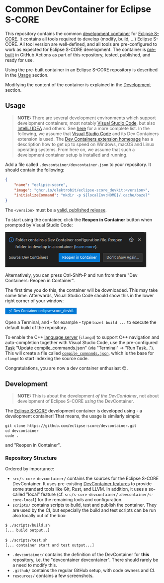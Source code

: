 # Common DevContainer for Eclipse S-CORE
This repository contains the common [development container](https://containers.dev) for [Eclipse S-CORE](https://github.com/eclipse-score).
It contains all tools required to develop (modify, build, ...) Eclipse S-CORE.
All tool version are well-defined, and all tools are pre-configured to work as expected for Eclipse S-CORE development.
The container is [pre-built](https://containers.dev/guide/prebuild) in GitHub Actions as part of this repository, tested, published, and ready for use.

Using the pre-built container in an Eclipse S-CORE repository is described in the [Usage](#usage) section.

Modifying the content of the container is explained in the [Development](#development) section.

## Usage

> **NOTE:** There are several development environments which support development containers; most notably [Visual Studio Code](https://code.visualstudio.com), but also [IntelliJ IDEA](https://www.jetbrains.com/idea) and others.
> See [here](https://containers.dev/supporting) for a more complete list.
> In the following, we assume that [Visual Studio Code](https://code.visualstudio.com) and its Dev Containers extension is used.
The [Dev Containers extension homepage](https://marketplace.visualstudio.com/items?itemName=ms-vscode-remote.remote-containers) has a description how to get up to speed on Windows, macOS and Linux operating systems.
From here on, we assume that such a development container setup is installed and running.

Add a file called `.devcontainer/devcontainer.json` to your repository.
It should contain the following:

````json
{
    "name": "eclipse-score",
    "image": "ghcr.io/elektrobit/eclipse-score_devkit:<version>",
    "initializeCommand": "mkdir -p ${localEnv:HOME}/.cache/bazel"
}
````

The `<version>` must be a [valid, published release](https://github.com/Elektrobit/eclipse-score_devkit/tags).

To start using the container, click the **Reopen in Container** button when prompted by Visual Studio Code:

![Reopen in Container](resources/reopen_in_container.png)

Alternatively, you can press Ctrl-Shift-P and run from there "Dev Containers: Reopen in Container".

The first time you do this, the container will be downloaded.
This may take some time.
Afterwards, Visual Studio Code should show this in the lower right corner of your window:

![Dev container success](resources/devcontainer_success.png)

Open a Terminal, and - for example - type `bazel build ...` to execute the default build of the repository.

To enable the C++ [language server](https://microsoft.github.io/language-server-protocol/) (`clangd`) to support C++ navigation and auto-completion together with Visual Studio Code, use the pre-configured [Task](https://code.visualstudio.com/docs/debugtest/tasks) "Update compile_commands.json" (via "Terminal" -> "Run Task...").
This will create a file called [`compile_commands.json`](https://clang.llvm.org/docs/JSONCompilationDatabase.html), which is the base for `clangd` to start indexing the source code.

Congratulations, you are now a dev container enthusiast 😊.

## Development

> **NOTE:** This is about the development *of the DevContainer*, not about development of Eclipse S-CORE *using* the DevContainer.

The [Eclipse S-CORE](https://github.com/eclipse-score) development container is developed using - a development container!
That means, the usage is similarly simple:

````
git clone https://github.com/eclipse-score/devcontainer.git
cd devcontainer
code .
````
and "Reopen in Container".

### Repository Structure
Ordered by importance:

* `src/s-core-devcontainer/` contains the sources for the Eclipse S-CORE DevContainer.
It uses pre-existing [DevContainer features](https://containers.dev/implementors/features/) to provide some standard tools like Git, Rust, and LLVM.
In addition, it uses a so-called "local" feature (cf. `src/s-core-devcontainer/.devcontainer/s-core-local`) for the remaining tools and configuration.
* `scripts/` contains scripts to build, test and publish the container.
They are used by the CI, but especially the build and test scripts can be run also locally out of the box:
````console
$ ./scripts/build.sh
[... build output..]

$ ./scripts/test.sh
[... container start and test output...]
````
* `.devcontainer/` contains the definition of the DevContainer for **this** repository, i.e. the "devcontainer devcontainer".
There should rarely be a need to modify this.
* `.github/` contains the regular GitHub setup, with code owners and CI.
* `resources/` contains a few screenshots.
